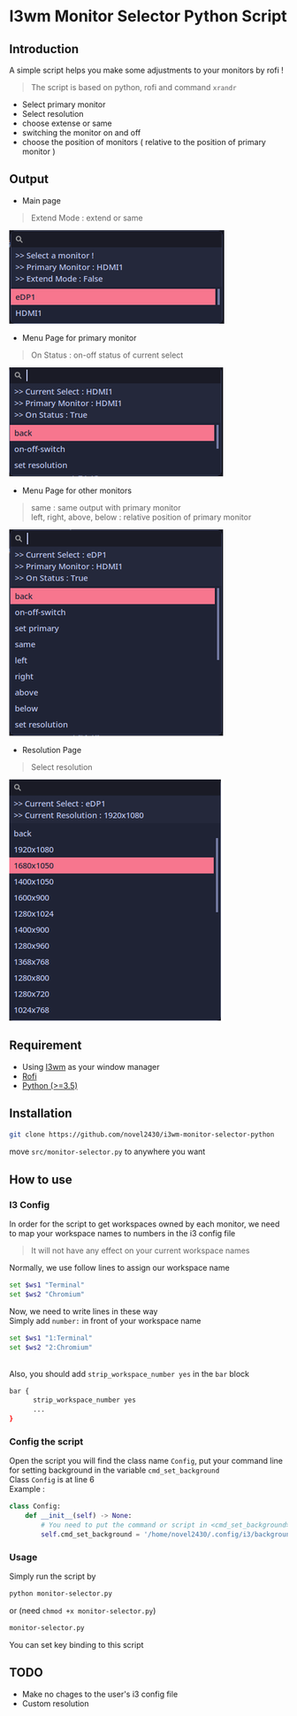 # I3wm Monitor Selector Python Script

## Introduction
A simple script helps you make some adjustments to your monitors by rofi !
>The script is based on python, rofi and command ```xrandr```
  - Select primary monitor
  - Select resolution
  - choose extense or same
  - switching the monitor on and off
  - choose the position of monitors ( relative to the position of primary monitor )

## Output
  - Main page
  > Extend Mode : extend or same

  ![](https://github.com/novel2430/i3wm-monitor-selector-python/raw/main/pic/001.png)
  
  - Menu Page for primary monitor
  > On Status : on-off status of current select
  
  ![](https://github.com/novel2430/i3wm-monitor-selector-python/raw/main/pic/002.png)

  - Menu Page for other monitors
  > same : same output with primary monitor\
  > left, right, above, below : relative position of primary monitor

  ![](https://github.com/novel2430/i3wm-monitor-selector-python/raw/main/pic/003.png)

  - Resolution Page
  > Select resolution

  ![](https://github.com/novel2430/i3wm-monitor-selector-python/raw/main/pic/004.png)

## Requirement
  - Using [I3wm](https://github.com/i3/i3) as your window manager
  - [Rofi](https://github.com/davatorium/rofi)
  - [Python (>=3.5)](https://www.python.org/)

## Installation
  ```bash
  git clone https://github.com/novel2430/i3wm-monitor-selector-python
  ```
  move ```src/monitor-selector.py``` to anywhere you want 

## How to use
### I3 Config
  In order for the script to get workspaces owned by each monitor, we need to map your workspace names to numbers in the i3 config file

  > It will not have any effect on your current workspace names

  Normally, we use follow lines to assign our workspace name

  ```bash
  set $ws1 "Terminal"
  set $ws2 "Chromium"
  ```
  
  Now, we need to write lines in these way
  \
  Simply add ```number:``` in front of your workspace name

  ```bash
  set $ws1 "1:Terminal"
  set $ws2 "2:Chromium"
  ```

  \
  Also, you should add ```strip_workspace_number yes``` in the ```bar``` block
  ```bash
  bar {
        strip_workspace_number yes
        ...
  }
  ```

### Config the script
  Open the script you will find the class name ```Config```, put your command line for setting background in the variable ```cmd_set_background```
  \
  Class ```Config``` is at line 6
  \
  Example :
  ```python
  class Config:
      def __init__(self) -> None:
          # You need to put the command or script in <cmd_set_background>
          self.cmd_set_background = '/home/novel2430/.config/i3/background.sh'
  ```

### Usage
  Simply run the script by
  ```bash
  python monitor-selector.py
  ```
  or (need ```chmod +x monitor-selector.py```)
  ```bash
  monitor-selector.py
  ```
  You can set key binding to this script

## TODO 
  - Make no chages to the user's i3 config file
  - Custom resolution




